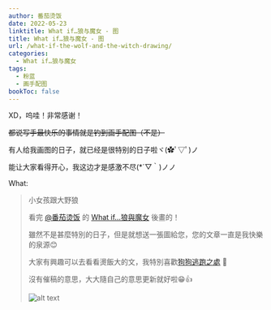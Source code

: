 ```yaml
---
author: 番茄烫饭
date: 2022-05-23
linktitle: What if…狼与魔女 - 图
title: What if…狼与魔女 - 图
url: /what-if-the-wolf-and-the-witch-drawing/
categories:
  - What if…狼与魔女
tags:
  - 粉蓝
  - 画手配图
bookToc: false
---
```


XD，呜哇！非常感谢！

~~都说写手最快乐的事情就是钓到画手配图（不是）~~

有人给我画图的日子，就已经是很特别的日子啦ヾ(✿ﾟ▽ﾟ)ノ

能让大家看得开心，我这边才是感激不尽(*´▽｀)ノノ

<!--more-->

What:

>小女孩跟大野狼
>
>看完 [@番茄烫饭](https://tomatohotrice.lofter.com/) 的 [What if…狼與魔女](https://tomatohotrice.lofter.com/post/30fb1dad_2b5153804) 後畫的！
>
>雖然不是甚麼特別的日子，但是就想送一張圖給您，您的文章一直是我快樂的泉源😊
>
>大家有興趣可以去看看燙飯大的文，我特別喜歡[狗狗逃跑之處](https://tomatohotrice.lofter.com/post/30fb1dad_1cd103274) 🫶
>
>沒有催稿的意思，大大隨自己的意思更新就好啦😁👍
>
>![alt text](/posts/what-if-the-wolf-and-the-witch/what-if-drawing.jpg "Title")
